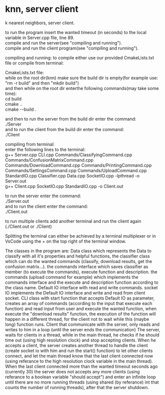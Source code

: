 # knn, server client
k nearest neighbors, server client.  

to run the program insert the wanted timeout (in seconds) to the local variable in Server.cpp file, line 89.  
compile and run the server(see "compiling and running").  
compile and run the client program(see "compiling and running").

compiling and running: to compile either use our provided CmakeLists.txt file or compile from terminal:

CmakeLists.txt file:  
while on the root dir(knn) make sure the build dir is empty(for example use: "rm -r build" and then "mkdir build")  
and then while on the root dir enterthe following commands(may take some time):  
cd build  
cmake ..  
cmake --build .  

and then to run the server from the build dir enter the command:  
./Server  
and to run the client from the build dir enter the command:  
./Client  

compiling from terminal:  
enter the following lines to the terminal:  
g++ Server.cpp CLI.cpp Commands/ClassifyingCommand.cpp Commands/ConfusionMatrixCommand.cpp Commands/DownloadCommand.cpp Commands/PrintingCommand.cpp Commands/SettingsCommand.cpp Commands/UploadCommand.cpp StandardIO.cpp Classifier.cpp Data.cpp SocketIO.cpp -lpthread -o Server.out  
g++ Client.cpp SocketIO.cpp StandardIO.cpp -o Client.out

to run the server enter the command:  
./Server.out  
and to run the client enter the command:  
./Client.out  

to run multiple clients add another terminal and run the client again (./Client.out or ./Client)

Splitting the terminal can either be achieved by a terminal multiplexer or in VsCode using the + on the top right of the terminal window.



The classes in the program are: 
Data class which represents the Data to classify with all it's properties
and helpful functions, the classifier class which can do the wanted commands (classify, download results, get the confusion matrix...).
the commands interface which saves classifier as member (to execute the commands), execute function and description.
the commands (upload command for example) which implements the commands interface and the execute and description function according to the class name.
Default IO interface with read and write commands.
socket IO implements the Default IO interface and write and read from client socket.
CLI class with start function that accepts Default IO as parameter, creates an array of commands (according to the input that execute each function) and read input from user
and execute the wanted function, when execute the "download results" function, the execution of the function will happen in a different thread, for the client not to wait while this (maybe long) function runs.
Client that communicate with the server, only reads and writes to him in a loop (until the server ends the communication)
The server, waits for clients in a thread, while in the main thread, he checks if he should time out (using high resolution clock) and stop accepting clients. When he accepts a client, the server creates another thread to handle the client (create socket io with him and run the start() function) to let other clients connect, and let the main thread know that the last client connected now (using referance to the high resolution clock variable in the main thread). When the last client connected more than the wanted timeout seconds ago (currently 30) the server does not accepts any more clients (using referance to a boolean variable "should accept") and enter an infinite loop until there are no more running threads (using shared (by referance) int that counts the number of running threads), after that the server shutdown.
